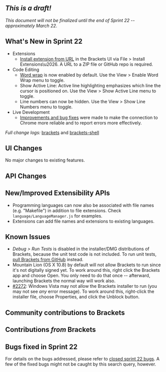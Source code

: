 _This is a draft!_
--------------------
_This document will not be finalized until the end of Sprint 22 -- approximately March 22._

What's New in Sprint 22
-----------------------
* Extensions
    * [Install extension from URL](https://trello.com/card/3-extension-installation-url/4f90a6d98f77505d7940ce88/789) in the Brackets UI via File > Install Extensions\u2026. A URL to a ZIP file or GitHub repo is required.
* Code Editing
    * [Word wrap](https://trello.com/card/2-word-wrap/4f90a6d98f77505d7940ce88/270) is now enabled by default. Use the View > Enable Word Wrap menu to toggle.
    * Show Active Line: Active line highlighting emphasizes which line the cursor is positioned on. Use the View > Show Active Line menu to toggle.
    * Line numbers can now be hidden. Use the View > Show Line Numbers menu to toggle.
* Live Development
    * [Improvements and bug fixes](https://trello.com/c/R0ZFrFV4) were made to make the connection to Chrome more reliable and to report errors more effectively.

_Full change logs:_ [brackets](https://github.com/adobe/brackets/compare/sprint-21...sprint-22#commits_bucket) and [brackets-shell](https://github.com/adobe/brackets-shell/compare/sprint-21...sprint-22#commits_bucket)


UI Changes
----------
No major changes to existing features.


API Changes
-----------

New/Improved Extensibility APIs
-------------------------------
* Programming languages can now also be associated with file names (e.g. "Makefile") in addition to file extensions. Check `language/LanguageManager.js` for examples.
* Extensions can add file names and extensions to existing languages.

Known Issues
------------
* _Debug > Run Tests_ is disabled in the installer/DMG distributions of Brackets, because the unit test code is not included. To run unit tests, [pull Brackets from GitHub](https://github.com/adobe/brackets/wiki/How-to-Hack-on-Brackets#wiki-getcode) instead.
* Mountain Lion (OS X 10.8) by default will not allow Brackets to run since it's not digitally signed yet.  To work around this, right click the Brackets app and choose Open.  You only need to do that once -- afterward, launching Brackets the normal way will work also.
* [#2272](https://github.com/adobe/brackets/issues/2272): Windows Vista may not allow the Brackets installer to run (you may not see _any_ error message). To work around this, right-click the installer file, choose Properties, and click the Unblock button.


Community contributions to Brackets
-----------------------------------

Contributions _from_ Brackets
-----------------------------

Bugs fixed in Sprint 22
-----------------------
For details on the bugs addressed, please refer to [closed sprint 22 bugs](https://github.com/adobe/brackets/issues?labels=&milestone=9&state=closed). A few of the fixed bugs might not be caught by this search query, however.